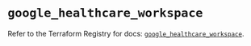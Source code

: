 # `google_healthcare_workspace`

Refer to the Terraform Registry for docs: [`google_healthcare_workspace`](https://registry.terraform.io/providers/hashicorp/google-beta/6.14.1/docs/resources/google_healthcare_workspace).
